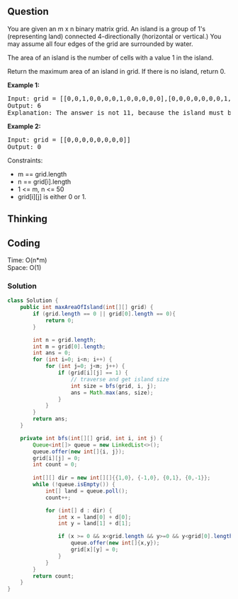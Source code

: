 ## Question
You are given an m x n binary matrix grid. An island is a group of 1's (representing land) connected 4-directionally (horizontal or vertical.) You may assume all four edges of the grid are surrounded by water.  
  
The area of an island is the number of cells with a value 1 in the island.  
  
Return the maximum area of an island in grid. If there is no island, return 0.  
  
**Example 1:**
<pre>
Input: grid = [[0,0,1,0,0,0,0,1,0,0,0,0,0],[0,0,0,0,0,0,0,1,1,1,0,0,0],[0,1,1,0,1,0,0,0,0,0,0,0,0],[0,1,0,0,1,1,0,0,1,0,1,0,0],[0,1,0,0,1,1,0,0,1,1,1,0,0],[0,0,0,0,0,0,0,0,0,0,1,0,0],[0,0,0,0,0,0,0,1,1,1,0,0,0],[0,0,0,0,0,0,0,1,1,0,0,0,0]]
Output: 6
Explanation: The answer is not 11, because the island must be connected 4-directionally.
</pre>

**Example 2:**
<pre>
Input: grid = [[0,0,0,0,0,0,0,0]]
Output: 0
</pre>

Constraints:  
* m == grid.length
* n == grid[i].length
* 1 <= m, n <= 50
* grid[i][j] is either 0 or 1.

## Thinking

## Coding
Time: O(n*m)    
Space: O(1)
### Solution
```java
class Solution {
    public int maxAreaOfIsland(int[][] grid) {
        if (grid.length == 0 || grid[0].length == 0){
            return 0;
        }

        int n = grid.length;
        int m = grid[0].length;
        int ans = 0;
        for (int i=0; i<n; i++) {
            for (int j=0; j<m; j++) {
                if (grid[i][j] == 1) {
                    // traverse and get island size
                    int size = bfs(grid, i, j);
                    ans = Math.max(ans, size);
                }
            }
        }
        return ans;
    }

    private int bfs(int[][] grid, int i, int j) {
        Queue<int[]> queue = new LinkedList<>();
        queue.offer(new int[]{i, j});
        grid[i][j] = 0;
        int count = 0;
        
        int[][] dir = new int[][]{{1,0}, {-1,0}, {0,1}, {0,-1}};
        while (!queue.isEmpty()) {
            int[] land = queue.poll();
            count++;

            for (int[] d : dir) {
                int x = land[0] + d[0];
                int y = land[1] + d[1];

                if (x >= 0 && x<grid.length && y>=0 && y<grid[0].length && grid[x][y] == 1) {
                    queue.offer(new int[]{x,y});
                    grid[x][y] = 0;
                }
            }
        }
        return count;
    }
}
```